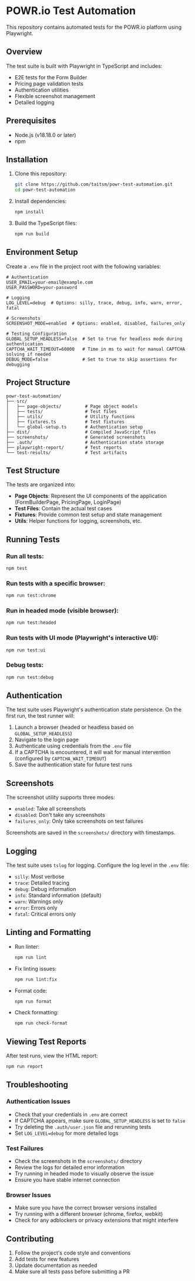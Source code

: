 # POWR.io Test Automation

This repository contains automated tests for the POWR.io platform using Playwright.

## Overview

The test suite is built with Playwright in TypeScript and includes:

- E2E tests for the Form Builder
- Pricing page validation tests
- Authentication utilities
- Flexible screenshot management
- Detailed logging

## Prerequisites

- Node.js (v18.18.0 or later)
- npm

## Installation

1. Clone this repository:
   ```bash
   git clone https://github.com/taitsm/powr-test-automation.git
   cd powr-test-automation
   ```

2. Install dependencies:
   ```bash
   npm install
   ```

3. Build the TypeScript files:
   ```bash
   npm run build
   ```

## Environment Setup

Create a `.env` file in the project root with the following variables:

```
# Authentication
USER_EMAIL=your-email@example.com
USER_PASSWORD=your-password

# Logging
LOG_LEVEL=debug  # Options: silly, trace, debug, info, warn, error, fatal

# Screenshots
SCREENSHOT_MODE=enabled  # Options: enabled, disabled, failures_only

# Testing Configuration
GLOBAL_SETUP_HEADLESS=false  # Set to true for headless mode during authentication
CAPTCHA_WAIT_TIMEOUT=60000   # Time in ms to wait for manual CAPTCHA solving if needed
DEBUG_MODE=false             # Set to true to skip assertions for debugging
```

## Project Structure

```
powr-test-automation/
├── src/
│   ├── page-objects/         # Page object models
│   ├── tests/                # Test files
│   ├── utils/                # Utility functions
│   ├── fixtures.ts           # Test fixtures
│   └── global-setup.ts       # Authentication setup
├── dist/                     # Compiled JavaScript files
├── screenshots/              # Generated screenshots
├── .auth/                    # Authentication state storage
├── playwright-report/        # Test reports
└── test-results/             # Test artifacts
```

## Test Structure

The tests are organized into:

- **Page Objects**: Represent the UI components of the application (FormBuilderPage, PricingPage, LoginPage)
- **Test Files**: Contain the actual test cases
- **Fixtures**: Provide common test setup and state management
- **Utils**: Helper functions for logging, screenshots, etc.

## Running Tests

### Run all tests:

```bash
npm test
```

### Run tests with a specific browser:

```bash
npm run test:chrome
```

### Run in headed mode (visible browser):

```bash
npm run test:headed
```

### Run tests with UI mode (Playwright's interactive UI):

```bash
npm run test:ui
```

### Debug tests:

```bash
npm run test:debug
```

## Authentication

The test suite uses Playwright's authentication state persistence. On the first run, the test runner will:

1. Launch a browser (headed or headless based on `GLOBAL_SETUP_HEADLESS`)
2. Navigate to the login page
3. Authenticate using credentials from the `.env` file
4. If a CAPTCHA is encountered, it will wait for manual intervention (configured by `CAPTCHA_WAIT_TIMEOUT`)
5. Save the authentication state for future test runs

## Screenshots

The screenshot utility supports three modes:

- `enabled`: Take all screenshots
- `disabled`: Don't take any screenshots
- `failures_only`: Only take screenshots on test failures

Screenshots are saved in the `screenshots/` directory with timestamps.

## Logging

The test suite uses `tslog` for logging. Configure the log level in the `.env` file:

- `silly`: Most verbose
- `trace`: Detailed tracing
- `debug`: Debug information
- `info`: Standard information (default)
- `warn`: Warnings only
- `error`: Errors only
- `fatal`: Critical errors only

## Linting and Formatting

- Run linter:
  ```bash
  npm run lint
  ```

- Fix linting issues:
  ```bash
  npm run lint:fix
  ```

- Format code:
  ```bash
  npm run format
  ```

- Check formatting:
  ```bash
  npm run check-format
  ```

## Viewing Test Reports

After test runs, view the HTML report:

```bash
npm run report
```

## Troubleshooting

### Authentication Issues

- Check that your credentials in `.env` are correct
- If CAPTCHA appears, make sure `GLOBAL_SETUP_HEADLESS` is set to `false`
- Try deleting the `.auth/user.json` file and rerunning tests
- Set `LOG_LEVEL=debug` for more detailed logs

### Test Failures

- Check the screenshots in the `screenshots/` directory
- Review the logs for detailed error information
- Try running in headed mode to visually observe the issue
- Ensure you have stable internet connection

### Browser Issues

- Make sure you have the correct browser versions installed
- Try running with a different browser (chrome, firefox, webkit)
- Check for any adblockers or privacy extensions that might interfere

## Contributing

1. Follow the project's code style and conventions
2. Add tests for new features
3. Update documentation as needed
4. Make sure all tests pass before submitting a PR